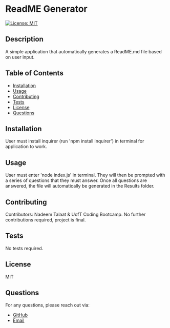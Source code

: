 # ReadME Generator

[![License: MIT](https://img.shields.io/badge/License-MIT-yellow.svg)](https://opensource.org/licenses/MIT)

## Description

A simple application that automatically generates a ReadME.md file based on user input.

## Table of Contents

- [Installation](#installation)
- [Usage](#usage)
- [Contributing](#contributing)
- [Tests](#tests)
- [License](#license)
- [Questions](#questions)

## Installation

User must install inquirer (run 'npm install inquirer') in terminal for application to work.

## Usage

User must enter 'node index.js' in terminal. They will then be prompted with a series of questions that they must answer. Once all questions are answered, the file will automatically be generated in the Results folder.

## Contributing

Contributors: Nadeem Talaat & UofT Coding Bootcamp. No further contributions required, project is final.

## Tests

No tests required.

## License

MIT

## Questions

For any questions, please reach out via:

- [GitHub](https://www.github.com/NadeemTalaat)
- [Email](mailto:nadeem.talaat@gmail.com)
